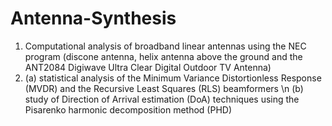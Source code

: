 # Antenna-Synthesis
1)	Computational analysis of broadband linear antennas using the NEC program (discone antenna, helix antenna above the ground and the ANT2084 Digiwave Ultra Clear Digital Outdoor TV Antenna)
2)	(a)  statistical analysis of the Minimum Variance Distortionless Response (MVDR) and the Recursive Least Squares (RLS) beamformers \n
    (b) study of Direction of Arrival estimation (DoA) techniques using the Pisarenko harmonic decomposition method (PHD)
